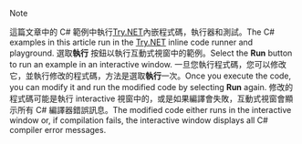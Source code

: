 
> [!NOTE]
> <span data-ttu-id="c11d7-101">這篇文章中的 C# 範例中執行[Try.NET](https://try.dot.net)內嵌程式碼，執行器和測試。</span><span class="sxs-lookup"><span data-stu-id="c11d7-101">The C# examples in this article run in the [Try.NET](https://try.dot.net) inline code runner and playground.</span></span> <span data-ttu-id="c11d7-102">選取**執行** 按鈕以執行互動式視窗中的範例。</span><span class="sxs-lookup"><span data-stu-id="c11d7-102">Select the **Run** button to run an example in an interactive window.</span></span> <span data-ttu-id="c11d7-103">一旦您執行程式碼，您可以修改它，並執行修改的程式碼，方法是選取**執行**一次。</span><span class="sxs-lookup"><span data-stu-id="c11d7-103">Once you execute the code, you can modify it and run the modified code by selecting **Run** again.</span></span> <span data-ttu-id="c11d7-104">修改的程式碼可能是執行 interactive 視窗中的，或是如果編譯會失敗，互動式視窗會顯示所有 C# 編譯器錯誤訊息。</span><span class="sxs-lookup"><span data-stu-id="c11d7-104">The modified code either runs in the interactive window or, if compilation fails, the interactive window displays all C# compiler error messages.</span></span>  
